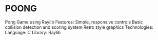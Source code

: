 # POONG
Pong Game using Raylib
Features:
Simple, responsive controls
Basic collision detection and scoring system
Retro style graphics
Technologies:
Language: C
Library: Raylib
